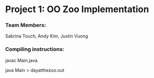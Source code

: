 # Project 1: OO Zoo Implementation
### Team Members:
 Sabrina Touch, Andy Kim, Justin Vuong

### Compiling instructions:
javac Main.java

java Main > dayatthezoo.out	
